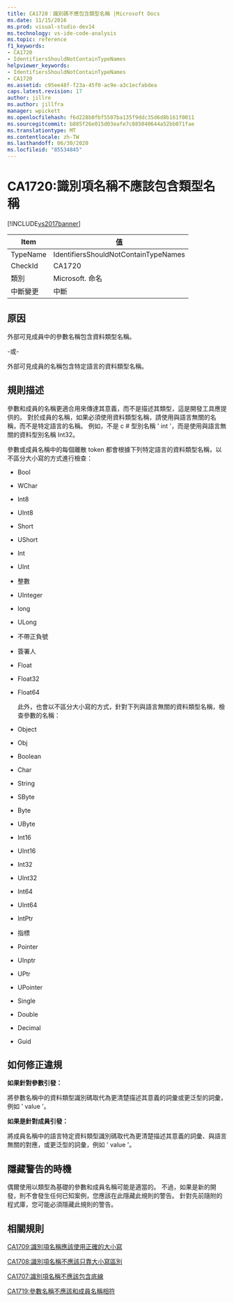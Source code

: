 ```yaml
---
title: CA1720：識別碼不應包含類型名稱 |Microsoft Docs
ms.date: 11/15/2016
ms.prod: visual-studio-dev14
ms.technology: vs-ide-code-analysis
ms.topic: reference
f1_keywords:
- CA1720
- IdentifiersShouldNotContainTypeNames
helpviewer_keywords:
- IdentifiersShouldNotContainTypeNames
- CA1720
ms.assetid: c95ee48f-f23a-45f0-ac9e-a3c1ecfabdea
caps.latest.revision: 17
author: jillre
ms.author: jillfra
manager: wpickett
ms.openlocfilehash: f6d228b0fbf5507ba135f9ddc35d6d8b161f0011
ms.sourcegitcommit: b885f26e015d03eafe7c885040644a52bb071fae
ms.translationtype: MT
ms.contentlocale: zh-TW
ms.lasthandoff: 06/30/2020
ms.locfileid: "85534845"
---
```

# <a name="ca1720-identifiers-should-not-contain-type-names"></a>CA1720:識別項名稱不應該包含類型名稱
[!INCLUDE[vs2017banner](../includes/vs2017banner.md)]

|Item|值|
|-|-|
|TypeName|IdentifiersShouldNotContainTypeNames|
|CheckId|CA1720|
|類別|Microsoft. 命名|
|中斷變更|中斷|

## <a name="cause"></a>原因
 外部可見成員中的參數名稱包含資料類型名稱。

 -或-

 外部可見成員的名稱包含特定語言的資料類型名稱。

## <a name="rule-description"></a>規則描述
 參數和成員的名稱更適合用來傳達其意義，而不是描述其類型，這是開發工具應提供的。 對於成員的名稱，如果必須使用資料類型名稱，請使用與語言無關的名稱，而不是特定語言的名稱。 例如，不是 c # 型別名稱 ' int '，而是使用與語言無關的資料型別名稱 Int32。

 參數或成員名稱中的每個離散 token 都會根據下列特定語言的資料類型名稱，以不區分大小寫的方式進行檢查：

- Bool

- WChar

- Int8

- UInt8

- Short

- UShort

- Int

- UInt

- 整數

- UInteger

- long

- ULong

- 不帶正負號

- 簽署人

- Float

- Float32

- Float64

  此外，也會以不區分大小寫的方式，針對下列與語言無關的資料類型名稱，檢查參數的名稱：

- Object

- Obj

- Boolean

- Char

- String

- SByte

- Byte

- UByte

- Int16

- UInt16

- Int32

- UInt32

- Int64

- UInt64

- IntPtr

- 指標

- Pointer

- UInptr

- UPtr

- UPointer

- Single

- Double

- Decimal

- Guid

## <a name="how-to-fix-violations"></a>如何修正違規
 **如果針對參數引發：**

 將參數名稱中的資料類型識別碼取代為更清楚描述其意義的詞彙或更泛型的詞彙，例如 ' value '。

 **如果是針對成員引發：**

 將成員名稱中的語言特定資料類型識別碼取代為更清楚描述其意義的詞彙、與語言無關的對應，或更泛型的詞彙，例如 ' value '。

## <a name="when-to-suppress-warnings"></a>隱藏警告的時機
 偶爾使用以類型為基礎的參數和成員名稱可能是適當的。 不過，如果是新的開發，則不會發生任何已知案例，您應該在此隱藏此規則的警告。 針對先前隨附的程式庫，您可能必須隱藏此規則的警告。

## <a name="related-rules"></a>相關規則
 [CA1709:識別項名稱應該使用正確的大小寫](../code-quality/ca1709-identifiers-should-be-cased-correctly.md)

 [CA1708:識別項名稱不應該只靠大小寫區別](../code-quality/ca1708-identifiers-should-differ-by-more-than-case.md)

 [CA1707:識別項名稱不應該包含底線](../code-quality/ca1707-identifiers-should-not-contain-underscores.md)

 [CA1719:參數名稱不應該和成員名稱相符](../code-quality/ca1719-parameter-names-should-not-match-member-names.md)
